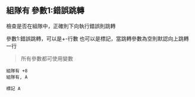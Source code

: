 ## 組隊有 參數1:錯誤跳轉
檢查是否在組隊中，正確則下向執行錯誤則跳轉

參數1:錯誤跳轉，可以是+-行數 也可以是標記，當跳轉參數為空則默認向上跳轉一行

> 所有參數都可使用變數

```
組隊有 +8
組隊有, A

標記 A


```